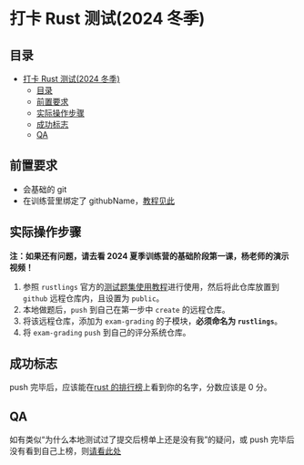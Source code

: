 # 打卡 Rust 测试(2024 冬季)

## 目录

- [打卡 Rust 测试(2024 冬季)](#打卡-rust-测试2024-冬季)
  - [目录](#目录)
  - [前置要求](#前置要求)
  - [实际操作步骤](#实际操作步骤)
  - [成功标志](#成功标志)
  - [QA](#qa)

## 前置要求

- 会基础的 git
- 在训练营里绑定了 githubName，[教程见此](./ch2-04.md#5-添加自己的-githubname)

## 实际操作步骤

**注：如果还有问题，请去看 2024 夏季训练营的基础阶段第一课，杨老师的演示视频！**

1. 参照 `rustlings` 官方的[测试题集使用教程](https://rustlings.cool/)进行使用，然后将此仓库放置到 `github` 远程仓库内，且设置为 `public`。
2. 本地做题后，`push` 到自己在第一步中 `create` 的远程仓库。
3. 将该远程仓库，添加为 `exam-grading` 的子模块，**必须命名为 `rustlings`**。
4. 将 `exam-grading` `push` 到自己的评分系统仓库。

## 成功标志

push 完毕后，应该能在[rust 的排行榜](https://opencamp.cn/InfiniTensor/camp/2024winter/stage/2?tab=rank)上看到你的名字，分数应该是 0 分。

## QA

如有类似“为什么本地测试过了提交后榜单上还是没有我”的疑问，或 push 完毕后没有看到自己上榜，则[请看此处](./problem.md#2-为什么本地测试过了提交后榜单上还是没有我)
